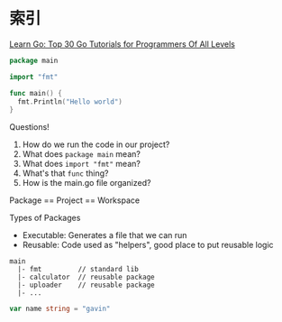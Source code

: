 # 索引

[Learn Go: Top 30 Go Tutorials for Programmers Of All Levels](https://stackify.com/learn-go-tutorials/)


```go
package main

import "fmt"

func main() {
  fmt.Println("Hello world")
}

```

Questions!
1. How do we run the code in our project?
2. What does `package main` mean?
3. What does `import "fmt"` mean?
4. What's that `func` thing?
5. How is the main.go file organized?

Package == Project == Workspace

Types of Packages
* Executable: Generates a file that we can run
* Reusable: Code used as "helpers", good place to put reusable logic

```
main
  |- fmt         // standard lib
  |- calculator  // reusable package
  |- uploader    // reusable package
  |- ...
```




```go
var name string = "gavin"
```

